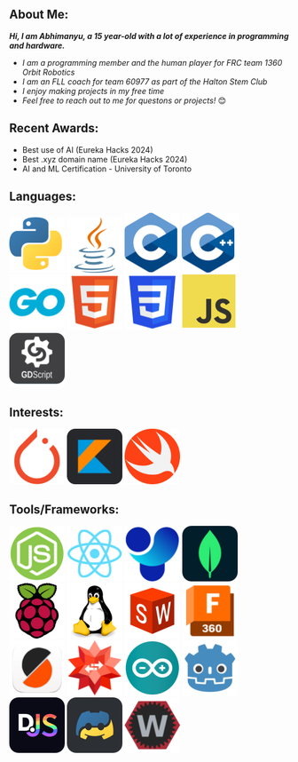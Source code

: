 ## About Me:

***Hi, I am Abhimanyu, a 15 year-old with a lot of experience in programming and hardware.***

 - _I am a programming member and the human player for FRC team 1360 Orbit Robotics_
 - _I am an FLL coach for team 60977 as part of the Halton Stem Club_
 - _I enjoy making projects in my free time_
 - _Feel free to reach out to me for questons or projects!_ 😊

 
  
   

## Recent Awards:

 - Best use of AI (Eureka Hacks 2024)
 - Best .xyz domain name (Eureka Hacks 2024)
 - AI and ML Certification - University of Toronto




## Languages:

![Python Logo](https://github.com/MadRobin13/Assets/blob/0a5f474f357b84a6b4f2640ce35036a337d645e5/readme_imgs/Python_logo_small_1inch_mrk2.png) ![java Logo](https://github.com/MadRobin13/Assets/blob/0a5f474f357b84a6b4f2640ce35036a337d645e5/readme_imgs/Java_logo_small_1inch_mrk2.png) ![C Logo](https://github.com/MadRobin13/Assets/blob/0a5f474f357b84a6b4f2640ce35036a337d645e5/readme_imgs/C_logo_small_1inch.png) ![C++ logo](https://github.com/MadRobin13/Assets/blob/0a5f474f357b84a6b4f2640ce35036a337d645e5/readme_imgs/C%2B%2B_logo_small_1inch.png) ![GO Logo](https://github.com/MadRobin13/Assets/blob/0a5f474f357b84a6b4f2640ce35036a337d645e5/readme_imgs/GO_logo_small_1inch.png) ![HTML Logo](https://github.com/MadRobin13/Assets/blob/0a5f474f357b84a6b4f2640ce35036a337d645e5/readme_imgs/HTML_logo_small_1inch.png) ![CSS Logo](https://github.com/MadRobin13/Assets/blob/0a5f474f357b84a6b4f2640ce35036a337d645e5/readme_imgs/CSS_logo_small_1inch.png) ![JavaScript Logo](https://github.com/MadRobin13/Assets/blob/0a5f474f357b84a6b4f2640ce35036a337d645e5/readme_imgs/JS_logo_small_1inch.png) ![GDScript Logo](https://github.com/MadRobin13/Assets/blob/0a5f474f357b84a6b4f2640ce35036a337d645e5/readme_imgs/GDScript_logo_small_1inch.png)
 
 
 
 
## Interests:

![Pytorch Logo](https://github.com/MadRobin13/Assets/blob/0a5f474f357b84a6b4f2640ce35036a337d645e5/readme_imgs/Pytorch_logo_small_1inch.png) ![Kotlin Logo](https://github.com/MadRobin13/Assets/blob/0a5f474f357b84a6b4f2640ce35036a337d645e5/readme_imgs/Kotlin_logo_small_1inch.png) ![Swift Logo](https://github.com/MadRobin13/Assets/blob/0a5f474f357b84a6b4f2640ce35036a337d645e5/readme_imgs/Swift_logo_small_1inch.png)
 
 
 
 
## Tools/Frameworks:

![Node.js logo](https://github.com/MadRobin13/Assets/blob/0a5f474f357b84a6b4f2640ce35036a337d645e5/readme_imgs/Node_logo_small_1inch.png) ![React Logo](https://github.com/MadRobin13/Assets/blob/0a5f474f357b84a6b4f2640ce35036a337d645e5/readme_imgs/React_logo_small_1inch.png) ![Ultralytics Logo](https://github.com/MadRobin13/Assets/blob/0a5f474f357b84a6b4f2640ce35036a337d645e5/readme_imgs/Ultralytics_logo_small_1inch.png) ![Mongo Logo](https://github.com/MadRobin13/Assets/blob/0a5f474f357b84a6b4f2640ce35036a337d645e5/readme_imgs/Mongo_logo_small_1inch.png) ![Raspberry Pi](https://github.com/MadRobin13/Assets/blob/0a5f474f357b84a6b4f2640ce35036a337d645e5/readme_imgs/Rasp_logo_small_1inch.png) ![Linux Logo](https://github.com/MadRobin13/Assets/blob/0a5f474f357b84a6b4f2640ce35036a337d645e5/readme_imgs/Linux_logo_small_1inch.png) ![Solidworks Logo](https://github.com/MadRobin13/Assets/blob/0a5f474f357b84a6b4f2640ce35036a337d645e5/readme_imgs/SolidWorks_logo_small_1inch.png) ![Fusion 360 logo](https://github.com/MadRobin13/Assets/blob/0a5f474f357b84a6b4f2640ce35036a337d645e5/readme_imgs/Fusion_360_logo_small_1inch_mrk2.png) ![Prusa Slicer Logo](https://github.com/MadRobin13/Assets/blob/0a5f474f357b84a6b4f2640ce35036a337d645e5/readme_imgs/Prusa_Slicer_logo_small_1inch.png) ![Wolfram Logo](https://github.com/MadRobin13/Assets/blob/0a5f474f357b84a6b4f2640ce35036a337d645e5/readme_imgs/Wolfram_logo_small_1inch_mrk2.png) ![Arduino Logo](https://github.com/MadRobin13/Assets/blob/0a5f474f357b84a6b4f2640ce35036a337d645e5/readme_imgs/Arduino_logo_small_1inch.png) ![Godot Logo](https://github.com/MadRobin13/Assets/blob/0a5f474f357b84a6b4f2640ce35036a337d645e5/readme_imgs/Godot_logo_small_1inch.png) ![discord.js Logo](https://github.com/MadRobin13/Assets/blob/0a5f474f357b84a6b4f2640ce35036a337d645e5/readme_imgs/discordjs_logo_small_1inch.png) ![discord.py Logo](https://github.com/MadRobin13/Assets/blob/0a5f474f357b84a6b4f2640ce35036a337d645e5/readme_imgs/discordpy_logo_small_1inch.png) ![WPILib Logo](https://github.com/MadRobin13/Assets/blob/0a5f474f357b84a6b4f2640ce35036a337d645e5/readme_imgs/wpilib_logo_small_1inch.png)

